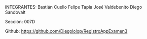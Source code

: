 iNTEGRANTES: Bastián Cuello 
Felipe Tapia
José Valdebenito
Diego Sandovalt

Sección: 007D

Github: https://github.com/Diegololop/RegistroAppExamen3
